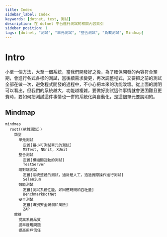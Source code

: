 ```yaml
---
title: Index
sidebar_label: Index
keywords: [dotnet, test, 測試]
description: 在 dotnet 平台進行測試的相關內容索引
sidebar_position: 1
tags: [dotnet, "測試", "單元測試", "整合測試", "負載測試", Mindmap]
---
```


# Intro

小至一個方法，大至一個系統，當我們開發好之後，為了確保開發的內容符合預期，會進行各式各樣的測試，當後續需求變更，再次調整程式，又要把之前的測試全部在做一次，避免程式開發的過程中，不小心把本來的功能改壞。從上面的說明可以看出，但我們的系統越大，功能越複雜，要做好測試這件事情就會更困難且更費時，要如何把測試這件事情也一併的系統化與自動化，是這個單元要說明的。

## Mindmap

```mermaid
mindmap
  root((軟體測試))
    類型
      單元測試
        定義[最小可測試單元的測試]
        MSTest, NUnit, XUnit
      整合測試
        定義[模組間互動的測試]
        TestServer
      端對端測試
        定義[系統整體的測試，通常是人工，透過實際操作進行測試]
        Selenium
      效能測試
        定義[測試系統性能，如回應時間和吞吐量]
        BenchmarkDotNet
      安全測試
        定義[識別安全漏洞和風險]
        ZAP
    效益
      提高系統品質
      提早發現問題
      提高用戶信任
```